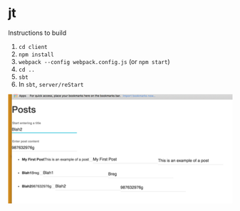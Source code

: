 # jt

Instructions to build

  1. `cd client`
  2. `npm install`
  3. `webpack --config webpack.config.js` (or `npm start`)
  4. `cd ..`
  5. `sbt`
  7. In `sbt`, `server/reStart`
  
![logo](https://raw.githubusercontent.com/jshin47/jt/master/screenshot1.png)
